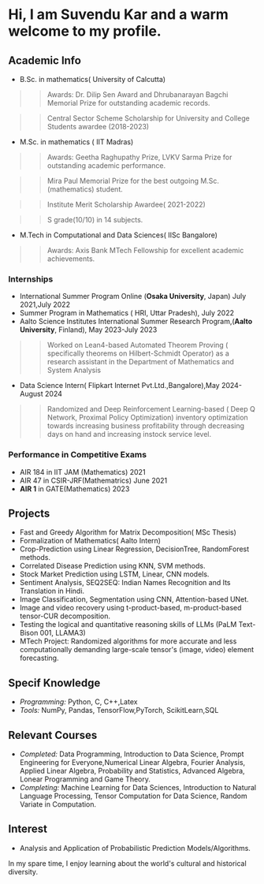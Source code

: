 # Hi, I am Suvendu Kar and a warm welcome to my profile.
## Academic Info
- B.Sc. in mathematics( University of Calcutta)
>> Awards: Dr. Dilip Sen Award and Dhrubanarayan Bagchi Memorial Prize for outstanding academic records.

>> Central Sector Scheme Scholarship for University and College Students awardee (2018-2023)
- M.Sc. in mathematics ( IIT Madras)
>>Awards: Geetha Raghupathy Prize, LVKV Sarma Prize for outstanding academic performance.

>>Mira Paul Memorial Prize for the best outgoing M.Sc. (mathematics) student.

>>Institute Merit Scholarship Awardee( 2021-2022)

>>S grade(10/10) in 14 subjects.
- M.Tech in Computational and Data Sciences( IISc Bangalore)
>> Awards: Axis Bank MTech Fellowship for excellent academic achievements.

### Internships
- International Summer Program Online (**Osaka University**, Japan) July 2021,July 2022
- Summer Program in Mathematics ( HRI, Uttar Pradesh), July 2022
- Aalto Science Institutes International Summer Research Program,(**Aalto University**, Finland), May 2023-July 2023
>> Worked on Lean4-based Automated Theorem Proving ( specifically theorems on Hilbert-Schmidt Operator) as a research assistant in the Department of Mathematics and System Analysis
- Data Science Intern( Flipkart Internet Pvt.Ltd.,Bangalore),May 2024-August 2024
>> Randomized and Deep Reinforcement Learning-based ( Deep Q Network, Proximal Policy Optimization) inventory optimization towards increasing business profitability through decreasing days on hand and increasing instock service level.
### Performance in Competitive Exams
- AIR 184 in IIT JAM (Mathematics) 2021
- AIR 47 in CSIR-JRF(Mathematrics) June 2021
- **AIR 1** in GATE(Mathematics) 2023
## Projects
- Fast and Greedy Algorithm for Matrix Decomposition( MSc Thesis)
- Formalization of Mathematics( Aalto Intern)
- Crop-Prediction using Linear Regression, DecisionTree, RandomForest methods.
- Correlated Disease Prediction using KNN, SVM methods.
- Stock Market Prediction using LSTM, Linear, CNN models.
- Sentiment Analysis, SEQ2SEQ: Indian Names Recognition and Its Translation in Hindi.
- Image Classification, Segmentation using CNN, Attention-based UNet.
- Image and video recovery using t-product-based, m-product-based tensor-CUR decomposition.
- Testing the logical and quantitative reasoning skills of LLMs (PaLM Text-Bison 001, LLAMA3) 
- MTech Project: Randomized algorithms for more accurate and less computationally demanding large-scale tensor's (image, video) element forecasting.
## Specif Knowledge
- *Programming:* Python, C, C++,Latex
- *Tools:* NumPy, Pandas, TensorFlow,PyTorch, ScikitLearn,SQL
## Relevant Courses
- *Completed:* Data Programming, Introduction to Data Science, Prompt Engineering for Everyone,Numerical Linear Algebra,  Fourier Analysis, Applied Linear Algebra, Probability and Statistics, Advanced Algebra, Lonear Programming and Game Theory. 
- *Completing:* Machine Learning for Data Sciences, Introduction to Natural Language Processing, Tensor Computation for Data Science, Random Variate in Computation.
## Interest
- Analysis and Application of Probabilistic Prediction Models/Algorithms.

  
In my spare time, I enjoy learning about the world's cultural and historical diversity.

